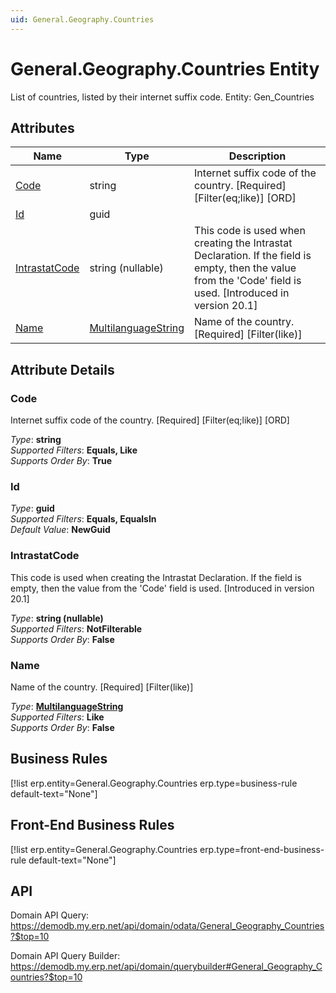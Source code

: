 ```yaml
---
uid: General.Geography.Countries
---
```

# General.Geography.Countries Entity

List of countries, listed by their internet suffix code. Entity: Gen_Countries

## Attributes

| Name | Type | Description |
| ---- | ---- | --- |
| [Code](General.Geography.Countries.md#code) | string | Internet suffix code of the country. [Required] [Filter(eq;like)] [ORD] 
| [Id](General.Geography.Countries.md#id) | guid |  
| [IntrastatCode](General.Geography.Countries.md#intrastatcode) | string (nullable) | This code is used when creating the Intrastat Declaration. If the field is empty, then the value from the 'Code' field is used. [Introduced in version 20.1] 
| [Name](General.Geography.Countries.md#name) | [MultilanguageString](../data-types.md#multilanguagestring) | Name of the country. [Required] [Filter(like)] 


## Attribute Details

### Code

Internet suffix code of the country. [Required] [Filter(eq;like)] [ORD]

_Type_: **string**  
_Supported Filters_: **Equals, Like**  
_Supports Order By_: **True**  

### Id

_Type_: **guid**  
_Supported Filters_: **Equals, EqualsIn**  
_Default Value_: **NewGuid**  

### IntrastatCode

This code is used when creating the Intrastat Declaration. If the field is empty, then the value from the 'Code' field is used. [Introduced in version 20.1]

_Type_: **string (nullable)**  
_Supported Filters_: **NotFilterable**  
_Supports Order By_: **False**  

### Name

Name of the country. [Required] [Filter(like)]

_Type_: **[MultilanguageString](../data-types.md#multilanguagestring)**  
_Supported Filters_: **Like**  
_Supports Order By_: **False**  



## Business Rules

[!list erp.entity=General.Geography.Countries erp.type=business-rule default-text="None"]

## Front-End Business Rules

[!list erp.entity=General.Geography.Countries erp.type=front-end-business-rule default-text="None"]

## API

Domain API Query:
<https://demodb.my.erp.net/api/domain/odata/General_Geography_Countries?$top=10>

Domain API Query Builder:
<https://demodb.my.erp.net/api/domain/querybuilder#General_Geography_Countries?$top=10>

